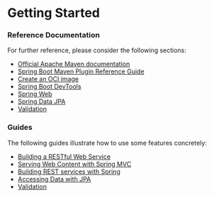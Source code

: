 # Getting Started

### Reference Documentation
For further reference, please consider the following sections:

* [Official Apache Maven documentation](https://maven.apache.org/guides/index.html)
* [Spring Boot Maven Plugin Reference Guide](https://docs.spring.io/spring-boot/docs/3.1.1/maven-plugin/reference/html/)
* [Create an OCI image](https://docs.spring.io/spring-boot/docs/3.1.1/maven-plugin/reference/html/#build-image)
* [Spring Boot DevTools](https://docs.spring.io/spring-boot/docs/3.1.1/reference/htmlsingle/#using.devtools)
* [Spring Web](https://docs.spring.io/spring-boot/docs/3.1.1/reference/htmlsingle/#web)
* [Spring Data JPA](https://docs.spring.io/spring-boot/docs/3.1.1/reference/htmlsingle/#data.sql.jpa-and-spring-data)
* [Validation](https://docs.spring.io/spring-boot/docs/3.1.1/reference/htmlsingle/#io.validation)

### Guides
The following guides illustrate how to use some features concretely:

* [Building a RESTful Web Service](https://spring.io/guides/gs/rest-service/)
* [Serving Web Content with Spring MVC](https://spring.io/guides/gs/serving-web-content/)
* [Building REST services with Spring](https://spring.io/guides/tutorials/rest/)
* [Accessing Data with JPA](https://spring.io/guides/gs/accessing-data-jpa/)
* [Validation](https://spring.io/guides/gs/validating-form-input/)

